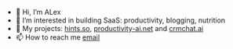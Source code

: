 - 👋 Hi, I’m ALex
- 👀 I’m interested in building SaaS: productivity, blogging, nutrition
- 🌱 My projects: [hints.so](https://hints.so), [productivity-ai.net](https://productivity-ai.net) and [crmchat.ai](https://crmchat.ai)
- 📫 How to reach me [email](mailto:nolabeld@gmail.com)
